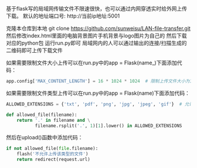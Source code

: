 基于flask写的局域网传输文件不限速很快，也可以通过内网穿透实时给外网上传下载。
默认的地址端口号: http://当前ip地址:5001

克隆本仓库到本地
git clone https://github.com/sunweisu/LAN-file-transfer.git
然后修改index.html里面的电脑背景图片手机背景与logo图片为自己的
然后下载对应的python包
运行run.py即可
局域网内的人可以通过输出的连接/扫描生成的二维码即可上传下载文件

如果需要限制文件大小上传可以在run.py中的app = Flask(name_)下面添加代码：

```python
app.config['MAX_CONTENT_LENGTH'] = 16 * 1024 * 1024  # 限制上传文件大小为16MB
```

如果需要限制文件类型上传可以在run.py中的app = Flask(name)下面添加代码：

```python
ALLOWED_EXTENSIONS = {'txt', 'pdf', 'png', 'jpg', 'jpeg', 'gif'}  # 允许上传的文件类型

def allowed_file(filename):
    return '.' in filename and \
           filename.rsplit('.', 1)[1].lower() in ALLOWED_EXTENSIONS
```

然后在upload()函数中添加代码：


```python
if not allowed_file(file.filename):
    flash('不允许上传该类型的文件')
    return redirect(request.url)
```
